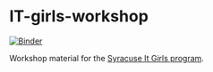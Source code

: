 # IT-girls-workshop

[![Binder](https://mybinder.org/badge_logo.svg)](https://mybinder.org/v2/gh/adam-lim1/IT-girls-workshop/HEAD)

Workshop material for the [Syracuse It Girls program](https://precollege.syr.edu/programs-courses/summer-college-online/summer-college-online-program-listing/it-girls/?utm_source=teenlife).